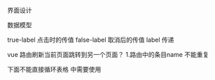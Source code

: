 
界面设计


数据模型



true-label  点击时的传值
false-label 取消后的传值
label 传递

vue 路由刷新当前页面跳转到另一个页面？
	1.路由中的条目name 不能重复

<el-collapse-item> 下面不能直接循环表格
<el-table-column>  中需要使用 <template> 作额外逻辑操作